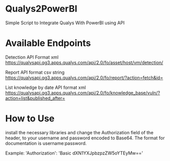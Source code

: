 # Qualys2PowerBI
Simple Script to Integrate Qualys With PowerBI using API

# Available Endpoints
Detection API Format xml
https://qualysapi.qg3.apps.qualys.com/api/2.0/fo/asset/host/vm/detection/

Report API format csv string
https://qualysapi.qg3.apps.qualys.com/api/2.0/fo/report/?action=fetch&id=<id int>

List knowledge by date API format xml
https://qualysapi.qg3.apps.qualys.com/api/2.0/fo/knowledge_base/vuln/?action=list&published_after=<AAAA-MM-DD>

# How to Use
install the necessary libraries and change the Authorization field of the header, to your username and password encoded to Base64. The format for documentation is username:password.

Example:
'Authorization': 'Basic dXN1YXJpbzpzZW5oYTEyMw=='

